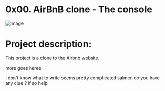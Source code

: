 # 0x00. AirBnB clone - The console
![Image](https://i.imgur.com/9vI2cVB.png)

# Project description:
This project is a clone to the Airbnb website.

more goes heree

i don't know what to write
seems pretty complicated
salmen do you have any clue ?
if so help

